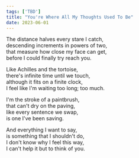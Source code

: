 ```yaml
---
tags: ['TBD']
title: "You're Where All My Thoughts Used To Be"
date: 2023-06-01
---
```


The distance halves every stare I catch,  
descending increments in powers of two,  
that measure how close my face can get,  
before I could finally try reach you.

Like Achilles and the tortoise,  
there's infinite time until we touch,  
although it fits on a finite clock,  
I feel like I'm waiting too long; too much.

I'm the stroke of a paintbrush,  
that can't dry on the paving,  
like every sentence we swap,  
is one I've been saving.

And everything I want to say,  
is something that I shouldn't do,  
I don't know why I feel this way,  
I can't help it but to think of you.
